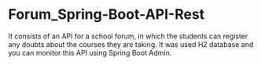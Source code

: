 # Forum_Spring-Boot-API-Rest
It consists of an API for a school forum, in which the students can register any doubts about the courses they are taking. It was used H2 database and you can monitor this API using Spring Boot Admin. 
